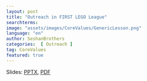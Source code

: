 ```yaml
---
layout: post
title: "Outreach in FIRST LEGO League"
searchterms:
image: "assets/images/CoreValues/GenericLesson.png"
language: "en"
author: SeshanBrothers
categories:  [ Outreach ]
tag: CoreValues
featured: true
---
```


Slides:
 <a href="/translations/en-us/CoreValues/Outreach.pptx">PPTX</a>,
 <a href="/translations/en-us/CoreValues/Outreach.pdf">PDF</a>
